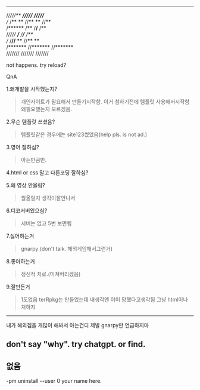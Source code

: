 














 ******     *******     *******    
/*////**   **/////**   **/////**   
/*   /**  **     //** **     //**  
/******  /**      /**/**      /**  
/*//// **/**      /**/**      /**  
/*    /**//**     ** //**     **   
/*******  //*******   //*******    
///////    ///////     ///////     



not happens. try reload?






























QnA

1.왜개발을 시작했는지?
>개인사이트가 필요해서 만들기시작함.
이거 첨하기전에 템플릿 사용해서시작함
왜필요했는지 모르겠음.

2.무슨 템플릿 쓰셨음?
>템플릿같은 경우에는 site123썼었음(help pls. is not ad.)

3.영어 잘하심?
>아는만큼만.

4.html or css 말고 다른코딩 잘하심?
>

5.왜 영상 안올림?
>뭘올릴지 생각이잘안나서

6.디코서버있으심?
>서버는 없고 5번 보면됨

7.싫어하는거
>gnarpy (don't talk. 해외게임해서그런거)

8.좋아하는거
>정신적 치료.(미쳐버리겠음)

9.잘만든거
>1도없음 terRpkg는 만들었는데 내생각엔 이미 망했다고생각됨
그냥 html이나 처하지
----------------
내가 해외겜을 개많이 해봐서 아는건디
제발 gnarpy만 언급하지마

don't say "why".
try chatgpt. or find.
----------------
없음
----------------

-pm uninstall --user 0 your name here.


